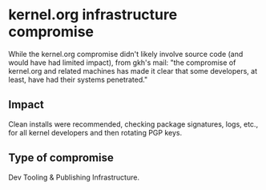 # kernel.org infrastructure compromise

While the kernel.org compromise didn't likely involve source code (and would have had limited impact), from gkh's mail: "the compromise of kernel.org and related machines has made it clear that some developers, at least, have had their systems penetrated."

## Impact

Clean installs were recommended, checking package signatures, logs, etc., for all kernel developers and then rotating PGP keys.

## Type of compromise

Dev Tooling & Publishing Infrastructure.
